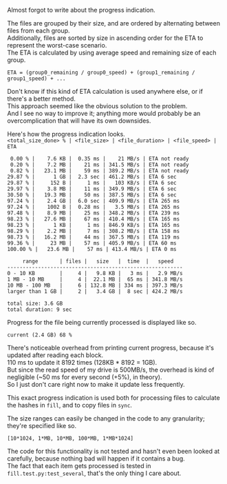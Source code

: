 Almost forgot to write about the progress indication.

The files are grouped by their size, and are ordered
by alternating between files from each group.<br>
Additionally, files are sorted by size in ascending order
for the ETA to represent the worst-case scenario.<br>
The ETA is calculated by using average speed and remaining size of each group.
```
ETA = (group0_remaining / group0_speed) + (group1_remaining / group1_speed) + ...
```

Don't know if this kind of ETA calculation is used anywhere else,
or if there's a better method.<br>
This approach seemed like the obvious solution to the problem.<br>
And I see no way to improve it; anything more would probably be an overcomplication
that will have its own downsides.

Here's how the progress indication looks.<br>
`<total_size_done> % | <file_size> | <file_duration> | <file_speed> | ETA`

```
 0.00 % |    7.6 KB |  0.35 ms |    21 MB/s | ETA not ready
 0.20 % |    7.2 MB |    21 ms | 341.5 MB/s | ETA not ready
 0.82 % |   23.1 MB |    59 ms | 389.2 MB/s | ETA not ready
29.87 % |      1 GB |  2.3 sec | 461.2 MB/s | ETA 6 sec
29.87 % |     152 B |     1 ms |   103 KB/s | ETA 6 sec
29.97 % |    3.8 MB |    11 ms | 349.9 MB/s | ETA 6 sec
30.50 % |   19.3 MB |    50 ms | 387.5 MB/s | ETA 6 sec
97.24 % |    2.4 GB |  6.0 sec | 409.9 MB/s | ETA 265 ms
97.24 % |    1002 B |  0.28 ms |   3.5 MB/s | ETA 265 ms
97.48 % |    8.9 MB |    25 ms | 348.2 MB/s | ETA 239 ms
98.23 % |   27.6 MB |    67 ms | 410.4 MB/s | ETA 165 ms
98.23 % |      1 KB |     1 ms | 846.9 KB/s | ETA 165 ms
98.29 % |    2.2 MB |     7 ms | 308.2 MB/s | ETA 158 ms
98.73 % |   16.2 MB |    44 ms | 367.5 MB/s | ETA 119 ms
99.36 % |     23 MB |    57 ms | 405.9 MB/s | ETA 60 ms
100.00 % |   23.6 MB |    57 ms | 413.4 MB/s | ETA 0 ms

     range       | files |   size   |  time  |   speed   
---------------------------------------------------------
0 - 10 KB        |     4 |   9.8 KB |   3 ms |   2.9 MB/s
1 MB - 10 MB     |     4 |  22.1 MB |  65 ms | 341.8 MB/s
10 MB - 100 MB   |     6 | 132.8 MB | 334 ms | 397.3 MB/s
larger than 1 GB |     2 |   3.4 GB |  8 sec | 424.2 MB/s

total size: 3.6 GB
total duration: 9 sec
```

Progress for the file being currently processed is displayed like so.
```
current (2.4 GB) 68 %
``` 
There's noticeable overhead from printing current progress, because it's updated after reading each block.<br>
110 ms to update it 8192 times (128KB * 8192 = 1GB).<br>
But since the read speed of my drive is 500MB/s, the overhead is kind of negligible (~50 ms for every second (+5%), in theory).<br>
So I just don't care right now to make it update less frequently.


This exact progress indication is used both for processing files to calculate the hashes in `fill`, and to copy files in `sync`.

The size ranges can easily be changed in the code to any granularity; they're specified like so.
```
[10*1024, 1*MB, 10*MB, 100*MB, 1*MB*1024]
```

The code for this functionality is not tested and hasn't even been looked at carefully,
because nothing bad will happen if it contains a bug.<br>
The fact that each item gets processed is tested in `fill.test.py:test_several`,
that's the only thing I care about.

